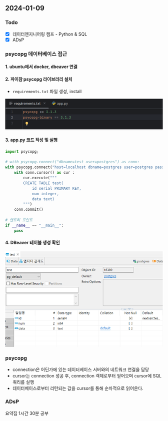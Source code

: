 ## 2024-01-09
### Todo
- [x]  데이터엔지니어링 캠프 - Python & SQL
- [x]  ADsP

### psycopg 데이터베이스 접근
#### 1. ubuntu에서 docker, dbeaver 연결
#### 2. 파이참 psycopg 라이브러리 설치
- `requirements.txt` 파일 생성, install

![Alt text](image.png)
#### 3. app.py 코드 작성 및 실행
```python
import psycopg;

# with psycopg.connect("dbname=test user=postgres") as conn:
with psycopg.connect("host=localhost dbname=postgres user=postgres password=postgres") as conn :
    with conn.cursor() as cur :
        cur.execute("""
        CREATE TABLE test(
            id serial PRIMARY KEY,
            num integer,
            data text)
        """)
    conn.commit()

# 엔트리 포인트
if __name__ == "__main__":
    pass
```
#### 4. DBeaver 테이블 생성 확인
![Alt text](image-1.png)

### psycopg
- connection은 어딘가에 있는 데이터베이스 서버와의 네트워크 연결을 담당
- cursor는 connection 성공 후, connection 객체로부터 얻어오며 cursor에 SQL 쿼리를 실행
- 데이터베이스로부터 리턴되는 값을 cursor를 통해 순차적으로 읽어온다.

### ADsP
요약집 1시간 30분 공부
